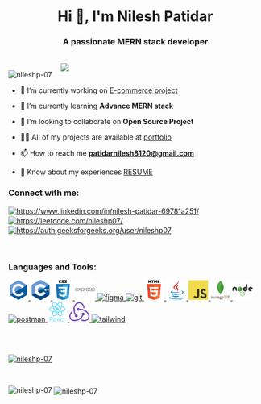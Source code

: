 <h1 align="center">Hi 👋, I'm Nilesh Patidar</h1>
<h3 align="center">A passionate MERN stack developer</h3>
<br/>
<img align="right" width="400" src="https://i.pinimg.com/originals/a5/35/60/a53560c8088900e266880f779dacced7.gif"/>

<p align="left"> <img src="https://komarev.com/ghpvc/?username=nileshp-07&label=Profile%20views&color=0e75b6&style=flat" alt="nileshp-07" /> </p>


- 🔭 I’m currently working on [E-commerce project](https://github.com/nileshp-07/E-Commerce-Platform)

- 🌱 I’m currently learning **Advance MERN stack**

- 👯 I’m looking to collaborate on **Open Source Project**

- 👨‍💻 All of my projects are available at [portfolio](https://github.com/nileshp-07?tab=repositories)

- 📫 How to reach me **patidarnilesh8120@gmail.com**

- 📄 Know about my experiences [RESUME](https://drive.google.com/file/d/1tmG_0k2oDktbWlCnfRztSBPcxL0zNKhW/view)

<h3 align="left">Connect with me:</h3>
<p align="left">
<a href="https://linkedin.com/in/nilesh-patidar-69781a251/" target="blank"><img align="center" src="https://raw.githubusercontent.com/rahuldkjain/github-profile-readme-generator/master/src/images/icons/Social/linked-in-alt.svg" alt="https://www.linkedin.com/in/nilesh-patidar-69781a251/" height="30" width="40" /></a>
<a href="https://www.leetcode.com/nileshp07/" target="blank"><img align="center" src="https://raw.githubusercontent.com/rahuldkjain/github-profile-readme-generator/master/src/images/icons/Social/leet-code.svg" alt="https://leetcode.com/nileshp07/" height="30" width="40" /></a>
<a href="https://auth.geeksforgeeks.org/user/nileshp07" target="blank"><img align="center" src="https://raw.githubusercontent.com/rahuldkjain/github-profile-readme-generator/master/src/images/icons/Social/geeks-for-geeks.svg" alt="https://auth.geeksforgeeks.org/user/nileshp07" height="30" width="40" /></a>
</p>

<br/>

<h3 align="left">Languages and Tools:</h3>
<p align="left"> <a href="https://www.cprogramming.com/" target="_blank" rel="noreferrer"> <img src="https://raw.githubusercontent.com/devicons/devicon/master/icons/c/c-original.svg" alt="c" width="40" height="40"/> </a> <a href="https://www.w3schools.com/cpp/" target="_blank" rel="noreferrer"> <img src="https://raw.githubusercontent.com/devicons/devicon/master/icons/cplusplus/cplusplus-original.svg" alt="cplusplus" width="40" height="40"/> </a> <a href="https://www.w3schools.com/css/" target="_blank" rel="noreferrer"> <img src="https://raw.githubusercontent.com/devicons/devicon/master/icons/css3/css3-original-wordmark.svg" alt="css3" width="40" height="40"/> </a> <a href="https://expressjs.com" target="_blank" rel="noreferrer"> <img src="https://raw.githubusercontent.com/devicons/devicon/master/icons/express/express-original-wordmark.svg" alt="express" width="40" height="40"/> </a> <a href="https://www.figma.com/" target="_blank" rel="noreferrer"> <img src="https://www.vectorlogo.zone/logos/figma/figma-icon.svg" alt="figma" width="40" height="40"/> </a> <a href="https://git-scm.com/" target="_blank" rel="noreferrer"> <img src="https://www.vectorlogo.zone/logos/git-scm/git-scm-icon.svg" alt="git" width="40" height="40"/> </a> <a href="https://www.w3.org/html/" target="_blank" rel="noreferrer"> <img src="https://raw.githubusercontent.com/devicons/devicon/master/icons/html5/html5-original-wordmark.svg" alt="html5" width="40" height="40"/> </a> <a href="https://www.java.com" target="_blank" rel="noreferrer"> <img src="https://raw.githubusercontent.com/devicons/devicon/master/icons/java/java-original.svg" alt="java" width="40" height="40"/> </a> <a href="https://developer.mozilla.org/en-US/docs/Web/JavaScript" target="_blank" rel="noreferrer"> <img src="https://raw.githubusercontent.com/devicons/devicon/master/icons/javascript/javascript-original.svg" alt="javascript" width="40" height="40"/> </a> <a href="https://www.mongodb.com/" target="_blank" rel="noreferrer"> <img src="https://raw.githubusercontent.com/devicons/devicon/master/icons/mongodb/mongodb-original-wordmark.svg" alt="mongodb" width="40" height="40"/> </a> <a href="https://nodejs.org" target="_blank" rel="noreferrer"> <img src="https://raw.githubusercontent.com/devicons/devicon/master/icons/nodejs/nodejs-original-wordmark.svg" alt="nodejs" width="40" height="40"/> </a> <a href="https://postman.com" target="_blank" rel="noreferrer"> <img src="https://www.vectorlogo.zone/logos/getpostman/getpostman-icon.svg" alt="postman" width="40" height="40"/> </a> <a href="https://reactjs.org/" target="_blank" rel="noreferrer"> <img src="https://raw.githubusercontent.com/devicons/devicon/master/icons/react/react-original-wordmark.svg" alt="react" width="40" height="40"/> </a> <a href="https://redux.js.org" target="_blank" rel="noreferrer"> <img src="https://raw.githubusercontent.com/devicons/devicon/master/icons/redux/redux-original.svg" alt="redux" width="40" height="40"/> </a> <a href="https://tailwindcss.com/" target="_blank" rel="noreferrer"> <img src="https://www.vectorlogo.zone/logos/tailwindcss/tailwindcss-icon.svg" alt="tailwind" width="40" height="40"/> </a> </p>

<br/>
<br/>

<p align="left"> <a href="https://github.com/ryo-ma/github-profile-trophy"><img src="https://github-profile-trophy.vercel.app/?username=nileshp-07" alt="nileshp-07" /></a> </p>


<br/>

<p><img align="left" src="https://github-readme-stats.vercel.app/api/top-langs?username=nileshp-07&show_icons=true&locale=en&layout=compact" alt="nileshp-07" /></p>

<p>&nbsp;<img align="center" src="https://github-readme-stats.vercel.app/api?username=nileshp-07&show_icons=true&locale=en" alt="nileshp-07" /></p>
